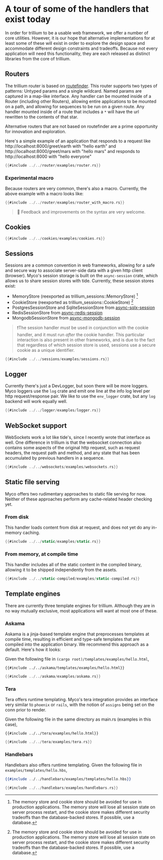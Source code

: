 # A tour of some of the handlers that exist today

In order for trillium to be a usable web framework, we offer a number of
core utilities. However, it is our hope that alternative
implementations for at least some of these will exist in order to
explore the design space and accommodate different design constraints
and tradeoffs. Because not every application will need this
functionality, they are each released as distinct libraries from the
core of trillium.

## Routers

The trillium router is based on
[routefinder](https://github.com/jbr/routefinder). This router
supports two types of patterns: Untyped params and a single
wildcard. Named params are captured in a map-like interface. Any
handler can be mounted inside of a Router (including other Routers),
allowing entire applications to be mounted on a path, and allowing for
sequences to be run on a given route. Any handler mounted inside of a
route that includes a `*` will have the url rewritten to the contents
of that star.

Alternative routers that are not based on routefinder are a prime
opportunity for innovation and exploration.

Here's a simple example of an application that responds to a request
like http://localhost:8000/greet/earth with "hello earth" and
http://localhost:8000/greet/mars with "hello mars" and responds to
http://localhost:8000 with "hello everyone"

```rust
{{#include ../../router/examples/router.rs}}
```

### Experimental macro

Because routers are very common, there's also a macro. Currently, the
above example with a macro looks like:

```rust
{{#include ../../router/examples/router_with_macro.rs}}
```

> 🚧 Feedback and improvements on the syntax are very welcome.

## Cookies

```rust
{{#include ../../cookies/examples/cookies.rs}}
```

## Sessions

Sessions are a common convention in web frameworks, allowing for a
safe and secure way to associate server-side data with a given http
client (browser). Myco's session storage is built on the
`async-session` crate, which allows us to share session stores with
tide. Currently, these session stores exist:

* MemoryStore (reexported as trillium_sessions::MemoryStore) [^1]
* CookieStore (reexported as trillium_sessions::CookieStore) [^1]
* PostgresSessionStore and SqliteSessionStore from [async-sqlx-session](https://github.com/jbr/async-sqlx-session)
* RedisSessionStore from [async-redis-session](https://github.com/jbr/async-redis-session)
* MongodbSessionStore from [async-mongodb-session](https://github.com/http-rs/async-mongodb-session)

[^1]: The memory store and cookie store should be avoided for use in
    production applications. The memory store will lose all session
    state on server process restart, and the cookie store makes
    different security tradeoffs than the database-backed stores. If
    possible, use a database.

> ❗The session handler _must_ be used in conjunction with the cookie
> handler, and it must run _after_ the cookie handler. This particular
> interaction is also present in other frameworks, and is due to the
> fact that regardless of which session store is used, sessions use a
> secure cookie as a unique identifier.

```rust
{{#include ../../sessions/examples/sessions.rs}}
```

## Logger

Currently there's just a DevLogger, but soon there will be more
loggers. Myco loggers use the `log` crate and emit one line at the
info log level per http request/response pair. We like to use the
`env_logger` crate, but any `log` backend will work equally well.

```rust
{{#include ../../logger/examples/logger.rs}}
```

## WebSocket support

WebSockets work a lot like tide's, since I recently wrote that
interface as well. One difference in trillium is that the websocket
connection also contains some aspects of the original http request,
such as request headers, the request path and method, and any state
that has been accumulated by previous handlers in a sequence.

```rust
{{#include ../../websockets/examples/websockets.rs}}
```

## Static file serving

Myco offers two rudimentary approaches to static file serving for now. Neither of these approaches perform any cache-related header checking yet.

### From disk
This handler loads content from disk at request, and does not yet do any in-memory caching.

```rust
{{#include ../../static/examples/static.rs}}
```

### From memory, at compile time
This handler includes all of the static content in the compiled binary, allowing it to be shipped independently from the assets.

```rust
{{#include ../../static-compiled/examples/static-compiled.rs}}
```

## Template engines

There are currently three template engines for trillium. Although they are in no way mutually exclusive, most applications will want at most one of these.

### Askama

Askama is a jinja-based template engine that preprocesses templates at
compile time, resulting in efficient and type-safe templates that are
compiled into the application binary. We recommend this approach as a
default. Here's how it looks:

Given the following file in `(cargo root)/templates/examples/hello.html`,
```django
{{#include ../../askama/templates/examples/hello.html}}
```

```rust
{{#include ../../askama/examples/askama.rs}}
```

### Tera

Tera offers runtime templating. Myco's tera integration provides an interface very similar to `phoenix` or `rails`, with the notion of `assigns` being set on the conn prior to render.


Given the following file in the same directory as main.rs (examples in this case),
```django
{{#include ../../tera/examples/hello.html}}
```

```rust
{{#include ../../tera/examples/tera.rs}}
```

### Handlebars

Handlebars also offers runtime templating. Given the following file in `examples/templates/hello.hbs`,

```handlebars
{{#include ../../handlebars/examples/templates/hello.hbs}}
```

```rust
{{#include ../../handlebars/examples/handlebars.rs}}
```
